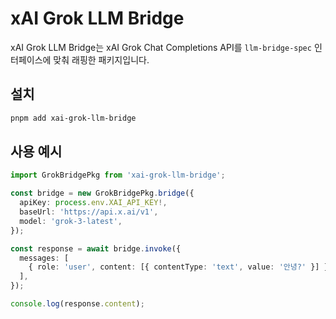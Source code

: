 # xAI Grok LLM Bridge

xAI Grok LLM Bridge는 xAI Grok Chat Completions API를 `llm-bridge-spec` 인터페이스에 맞춰 래핑한 패키지입니다.

## 설치

```bash
pnpm add xai-grok-llm-bridge
```

## 사용 예시

```ts
import GrokBridgePkg from 'xai-grok-llm-bridge';

const bridge = new GrokBridgePkg.bridge({
  apiKey: process.env.XAI_API_KEY!,
  baseUrl: 'https://api.x.ai/v1',
  model: 'grok-3-latest',
});

const response = await bridge.invoke({
  messages: [
    { role: 'user', content: [{ contentType: 'text', value: '안녕?' }] },
  ],
});

console.log(response.content);
```
